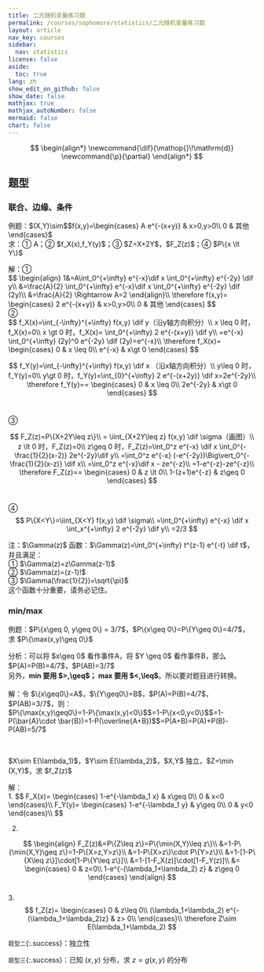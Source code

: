 ```yaml
---
title: 二元随机变量练习题
permalink: /courses/sophomore/statistics/二元随机变量练习题
layout: article
nav_key: courses
sidebar:
  nav: statistics
license: false
aside:
  toc: true
lang: zh
show_edit_on_github: false
show_date: false
mathjax: true
mathjax_autoNumber: false
mermaid: false
chart: false
---
```


<!--more-->

$$
\begin{align*}
\newcommand{\dif}{\mathop{}\!\mathrm{d}}
\newcommand{\p}{\partial}
\end{align*}
$$

## 题型

### 联合、边缘、条件

<p class="success">
例题：$(X,Y)\sim$$f(x,y)=\begin{cases} A e^{-(x+y)} & x>0,y>0\\ 0 & 其他 \end{cases}$<br>
求：① A；② $f_X(x),f_Y(y)$；③ $Z=X+2Y$，$F_Z(z)$；④ $P\{x \lt Y\}$ 
</p>

<p class="info">
解：① <br>
$$
\begin{align}
1&=A\int_0^{+\infty} e^{-x}\dif x \int_0^{+\infty} e^{-2y} \dif y\\
&=\frac{A}{2} \int_0^{+\infty} e^{-x}\dif x \int_0^{+\infty} e^{-2y} \dif (2y)\\
&=\frac{A}{2} \Rightarrow A=2
\end{align}\\
\therefore 
f(x,y)=
\begin{cases} 
2 e^{-(x+y)} & x>0,y>0\\ 
0 & 其他 
\end{cases}
$$<br>
② <br>
$$
f_X(x)=\int_{-\infty}^{+\infty} f(x,y) \dif y（沿y轴方向积分）\\
x \leq 0 时，f_X(x)=0\\
x \gt 0 时，f_X(x)= \int_0^{+\infty} 2 e^{-(x+y)} \dif y\\
=e^{-x} \int_0^{+\infty} (2y)^0 e^{-2y} \dif (2y)=e^{-x}\\
\therefore f_X(x)=
\begin{cases}
 0 & x \leq 0\\
 e^{-x} & x\gt 0
\end{cases}
$$<br>

$$
f_Y(y)=\int_{-\infty}^{+\infty} f(x,y) \dif x （沿x轴方向积分）\\
y\leq 0 时，f_Y(y)=0\\
y\gt 0 时，f_Y(y)=\int_{0}^{+\infty} 2 e^{-(x+2y)} \dif x=2e^{-2y}\\
\therefore f_Y(y)==
\begin{cases}
 0 & x \leq 0\\
 2e^{-2y} & x\gt 0
\end{cases}
$$<br>

③ 

$$
F_Z(z)=P\{X+2Y\leq z\}\\
= \iint_{X+2Y\leq z} f(x,y) \dif \sigma（画图）\\
z \lt 0 时，F_Z(z)=0\\
z\geq 0 时，F_Z(z)=\int_0^z e^{-x} \dif x \int_0^{-\frac{1}{2}(x-2)} 2e^{-2y}\dif y\\
=\int_0^z e^{-x} (-e^{-2y})\Big\vert_0^{-\frac{1}{2}(x-z)} \dif x\\
=\int_0^z e^{-x}\dif x - ze^{-z}\\
=1-e^{-z}-ze^{-z}\\
\therefore F_Z(z)==
\begin{cases}
 0 & z \lt 0\\
 1-(z+1)e^{-z} & z\geq 0
\end{cases}
$$<br>

④
$$
P\{X<Y\}=\iint_{X<Y} f(x,y) \dif \sigma\\
=\int_0^{+\infty} e^{-x} \dif x \int_x^{+\infty} 2 e^{-2y} \dif y\\
=2/3
$$
</p>

<p class="error">
注：$\Gamma(z)$ 函数：$\Gamma(z)=\int_0^{+\infty} t^{z-1} e^{-t} \dif t$，并且满足：<br>
① $\Gamma(z)=z\Gamma(z-1)$<br>
② $\Gamma(z)=(z-1)!$<br>
③ $\Gamma(\frac{1}{2})=\sqrt{\pi}$<br>
这个函数十分重要，请务必记住。
</p>

### min/max

<p class="success">
例题：$P\{x\geq 0, y\geq 0\} = 3/7$，$P\{x\geq 0\}=P\{Y\geq 0\}=4/7$，求 $P\{\max(x,y)\geq 0\}$
</p>

<p class="info">
分析：可以将 $x\geq 0$ 看作事件A，将 $Y \geq 0$ 看作事件B，那么 $P(A)=P(B)=4/7$，$P(AB)=3/7$
<br>
另外，<b>min 要用 $>,\geq$； max 要用 $<,\leq$</b>。所以要对题目进行转换。
<br><br>
解：令 $\{x\geq0\}=A$，$\{Y\geq0\}=B$，$P(A)=P(B)=4/7$，$P(AB)=3/7$，则：<br>
$P\{\max(x,y)\geq0\}=1-P\{\max(x,y)<0\}$$=1-P\{x<0,y<0\}$$=1-P(\bar{A}\cdot \bar{B})=1-P(\overline{A+B})$$=P(A+B)=P(A)+P(B)-P(AB)=5/7$
</p>

<br>

<p class="success">
$X\sim E(\lambda_1)$，$Y\sim E(\lambda_2)$，$X,Y$ 独立，$Z=\min (X,Y)$，求 $f_Z(z)$
</p>

<p class="info">
解：<br>
1. 
$$
F_X(x)=
\begin{cases}
1-e^{-\lambda_1 x} & x\geq 0\\
0 & x<0
\end{cases}\\
F_Y(y)=
\begin{cases}
1-e^{-\lambda_1 y} & y\geq 0\\
0 & y<0
\end{cases}\\
$$<br>

2. 

$$
\begin{align}
F_Z(z)&=P\{Z\leq z\}=P\{\min(X,Y)\leq z\}\\
&=1-P\{\min(X,Y)\geq z\}=1-P\{X>z,Y>z\}\\
&=1-P\{X>z\}\cdot P\{Y>z\}\\
&=1-[1-P\{X\leq z\}]\cdot[1-P\{Y\leq z\}]\\
&=1-[1-F_X(z)]\cdot[1-F_Y(z)]\\
&=
\begin{cases}
0 & z<0\\
1-e^{-(\lambda_1+\lambda_2) z} & z\geq 0
\end{cases}
\end{align}
$$<br>
3. 
$$
f_Z(z)=
\begin{cases}
0 & z\leq 0\\
(\lambda_1+\lambda_2) e^{-(\lambda_1+\lambda_2)z} & z> 0\\
\end{cases}\\
\therefore Z\sim E(\lambda_1+\lambda_2)
$$
</p>

`题型二`{:.success}：独立性

`题型三`{:.success}：已知 $(x,y)$ 分布，求 $z=g(x,y)$ 的分布